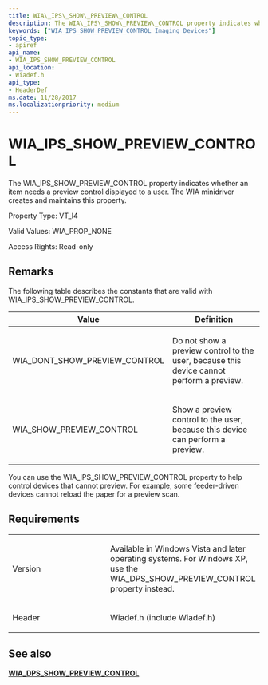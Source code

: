 ```yaml
---
title: WIA\_IPS\_SHOW\_PREVIEW\_CONTROL
description: The WIA\_IPS\_SHOW\_PREVIEW\_CONTROL property indicates whether an item needs a preview control displayed to a user. The WIA minidriver creates and maintains this property.
keywords: ["WIA_IPS_SHOW_PREVIEW_CONTROL Imaging Devices"]
topic_type:
- apiref
api_name:
- WIA_IPS_SHOW_PREVIEW_CONTROL
api_location:
- Wiadef.h
api_type:
- HeaderDef
ms.date: 11/28/2017
ms.localizationpriority: medium
---
```


# WIA\_IPS\_SHOW\_PREVIEW\_CONTROL


The WIA\_IPS\_SHOW\_PREVIEW\_CONTROL property indicates whether an item needs a preview control displayed to a user. The WIA minidriver creates and maintains this property.

Property Type: VT\_I4

Valid Values: WIA\_PROP\_NONE

Access Rights: Read-only

## Remarks

The following table describes the constants that are valid with WIA\_IPS\_SHOW\_PREVIEW\_CONTROL.

<table>
<colgroup>
<col width="50%" />
<col width="50%" />
</colgroup>
<thead>
<tr class="header">
<th>Value</th>
<th>Definition</th>
</tr>
</thead>
<tbody>
<tr class="odd">
<td><p>WIA_DONT_SHOW_PREVIEW_CONTROL</p></td>
<td><p>Do not show a preview control to the user, because this device cannot perform a preview.</p></td>
</tr>
<tr class="even">
<td><p>WIA_SHOW_PREVIEW_CONTROL</p></td>
<td><p>Show a preview control to the user, because this device can perform a preview.</p></td>
</tr>
</tbody>
</table>

 

You can use the WIA\_IPS\_SHOW\_PREVIEW\_CONTROL property to help control devices that cannot preview. For example, some feeder-driven devices cannot reload the paper for a preview scan.

## Requirements

<table>
<colgroup>
<col width="50%" />
<col width="50%" />
</colgroup>
<tbody>
<tr class="odd">
<td><p>Version</p></td>
<td><p>Available in Windows Vista and later operating systems. For Windows XP, use the WIA_DPS_SHOW_PREVIEW_CONTROL property instead.</p></td>
</tr>
<tr class="even">
<td><p>Header</p></td>
<td>Wiadef.h (include Wiadef.h)</td>
</tr>
</tbody>
</table>

## See also


[**WIA\_DPS\_SHOW\_PREVIEW\_CONTROL**](wia-dps-show-preview-control.md)

 

 






